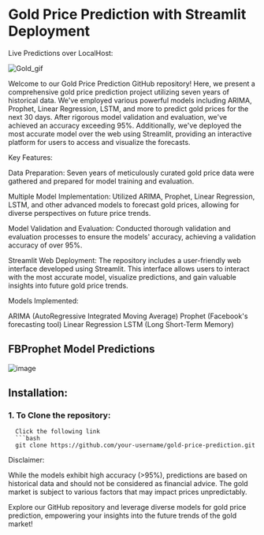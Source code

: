 # Gold Price Prediction with Streamlit Deployment

Live Predictions over LocalHost:

![Gold_gif](https://github.com/ritikparate/Gold-Price-Prediction/assets/97115288/c7b1196f-91f7-4344-be79-e11cb497bf10)

Welcome to our Gold Price Prediction GitHub repository! Here, we present a comprehensive gold price prediction project utilizing seven years of historical data. We've employed various powerful models including ARIMA, Prophet, Linear Regression, LSTM, and more to predict gold prices for the next 30 days. After rigorous model validation and evaluation, we've achieved an accuracy exceeding 95%. Additionally, we've deployed the most accurate model over the web using Streamlit, providing an interactive platform for users to access and visualize the forecasts.

Key Features:

Data Preparation: Seven years of meticulously curated gold price data were gathered and prepared for model training and evaluation.

Multiple Model Implementation: Utilized ARIMA, Prophet, Linear Regression, LSTM, and other advanced models to forecast gold prices, allowing for diverse perspectives on future price trends.

Model Validation and Evaluation: Conducted thorough validation and evaluation processes to ensure the models' accuracy, achieving a validation accuracy of over 95%.

Streamlit Web Deployment: The repository includes a user-friendly web interface developed using Streamlit. This interface allows users to interact with the most accurate model, visualize predictions, and gain valuable insights into future gold price trends.

Models Implemented:

ARIMA (AutoRegressive Integrated Moving Average)
Prophet (Facebook's forecasting tool)
Linear Regression
LSTM (Long Short-Term Memory)

## FBProphet Model Predictions
![image](https://github.com/ritikparate/Gold-Price-Prediction/assets/97115288/70bf46a5-d37d-445b-9b54-3d1766b8407d)



## Installation:

### 1. To Clone the repository:
      Click the following link
      ```bash
      git clone https://github.com/your-username/gold-price-prediction.git

Disclaimer:

While the models exhibit high accuracy (>95%), predictions are based on historical data and should not be considered as financial advice. The gold market is subject to various factors that may impact prices unpredictably.

Explore our GitHub repository and leverage diverse models for gold price prediction, empowering your insights into the future trends of the gold market!
